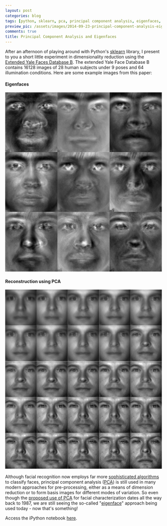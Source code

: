 ```yaml
---
layout: post
categories: blog
tags: [python, sklearn, pca, principal component analysis, eigenfaces, dimensionality reduction]
preview_pic: /assets/images/2014-09-23-principal-component-analysis-eigenfaces.png
comments: true
title: Principal Component Analysis and Eigenfaces
---
```


After an afternoon of playing around with Python's [sklearn](http://scikit-learn.org/stable/modules/generated/sklearn.decomposition.PCA.html) library, I present to you a short little experiment in dimensionality reduction using the [Extended Yale Faces Database B](http://vision.ucsd.edu/content/extended-yale-face-database-b-b). The extended Yale Face Database B contains 16128 images of 28 human subjects under 9 poses and 64 illumination conditions. Here are some example images from this paper:

#### Eigenfaces
<img src = "/assets/images/2014-09-23-principal-component-analysis-eigenfaces.png" class = "halfw">

#### Reconstruction using PCA
<img src = "/assets/images/2014-09-23-principal-component-analysis-eigenfaces-2.png" class = "halfw">

Although facial recognition now employs far more [sophisticated algorithms](http://arxiv.org/abs/1404.3840) to classify faces, principal component analysis ([PCA](http://en.wikipedia.org/wiki/Principal_component_analysis)) is still used in many modern approaches for pre-processing, either as a means of dimension reduction or to form basis images for different modes of variation. So even though the [proposed use of PCA](http://www.opticsinfobase.org/josaa/abstract.cfm?uri=josaa-4-3-519) for facial characterization dates all the way back to 1987, we are still seeing the so-called "[eigenface](http://en.wikipedia.org/wiki/Eigenface)" approach being used today - now that's something!

Access the iPython notebook [here](http://nbviewer.ipython.org/github/rcquan/sklearn-practice/blob/master/pca_eigenfaces.ipynb).
